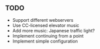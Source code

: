 ## TODO

- Support different webservers
- Use CC-licensed elevator music
- Add more music: Japanese traffic light?
- Implement continuing from a point
- Implement simple configuration
